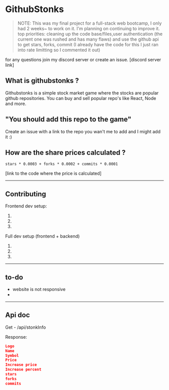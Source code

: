 # GithubStonks

> NOTE: This was my final project for a full-stack web bootcamp, I only had 2 weeks~ to work on it. I'm planning on continuing to improve it. top priorities: cleaning up the code base/files,user authentication (the current one was rushed and has many flaws) and use the github api to get stars, forks, commit (I already have the code for this I just ran into rate limitting so I commented it out)

for any questions join my discord server or create an issue. [discord server link]

## What is githubstonks ?

Githubstonks is a simple stock market game where the stocks are popular github repositories. You can buy and sell popular repo's like React, Node and more.

## "You should add this repo to the game"

Create an issue with a link to the repo you wan't me to add and I might add it :)

## How are the share prices calculated ?

`stars * 0.0003 + forks * 0.0002 + commits * 0.0001`

[link to the code where the price is calculated]

---

## Contributing

Frontend dev setup:

1.
2.
3.

Full dev setup (frontend + backend)

1.
2.
3.

---

## to-do

-   website is not responsive
-

---

## Api doc

Get - /api/stonkInfo

Response:

```json
Logo
Name
Symbol
Price
Increase price
Increase percent
stars
forks
commits
```
